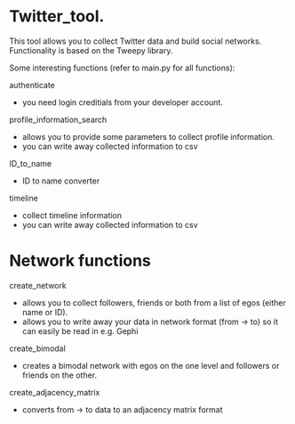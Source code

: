 # Twitter_tool.
This tool allows you to collect Twitter data and build social networks.
Functionality is based on the Tweepy library.


Some interesting functions (refer to main.py for all functions):

authenticate
- you need login creditials from your developer account.

profile_information_search
- allows you to provide some parameters to collect profile information. 
- you can write away collected information to csv

ID_to_name
- ID to name converter

timeline
- collect timeline information
- you can write away collected information to csv

# Network functions

create_network
- allows you to collect followers, friends or both from a list of egos (either name or ID).
- allows you to write away your data in network format (from -> to) so it can easily be read in e.g. Gephi 

create_bimodal
- creates a bimodal network with egos on the one level and followers or friends on the other.  

create_adjacency_matrix
- converts from -> to data to an adjacency matrix format

